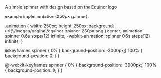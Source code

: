 A simple spinner with design based on the Equinor logo

example implementation (250px spinner):

.animation {
	width: 250px;
	height: 250px;
	background: url('./images/original/equinor-spinner-250px.png') center;
	animation: spinner 0.6s steps(12) infinite;
	-webkit-animation: spinner 0.6s steps(12) infinite;
}

@keyframes spinner {
	0% { background-position: -3000px;}
	100% { background-position: 0; }
}

@-webkit-keyframes spinner {
	0% { background-position: -3000px;}
	100% { background-position: 0; }
}

